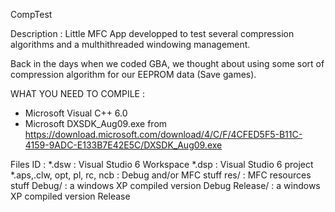 CompTest

Description :
Little MFC App developped to test several compression algorithms and a multhithreaded windowing management. 

Back in the days when we coded GBA, we thought about using some sort of compression algorithm for our EEPROM data (Save games). 


WHAT YOU NEED TO COMPILE :
- Microsoft Visual C++ 6.0
- Microsoft DXSDK_Aug09.exe from https://download.microsoft.com/download/4/C/F/4CFED5F5-B11C-4159-9ADC-E133B7E42E5C/DXSDK_Aug09.exe


Files ID :
*.dsw : Visual Studio 6 Workspace
*.dsp : Visual Studio 6 project
*.aps,.clw, opt, pl, rc, ncb : Debug and/or MFC stuff
res/ : MFC resources stuff
Debug/ : a windows XP compiled version Debug
Release/ : a windows XP compiled version Release
